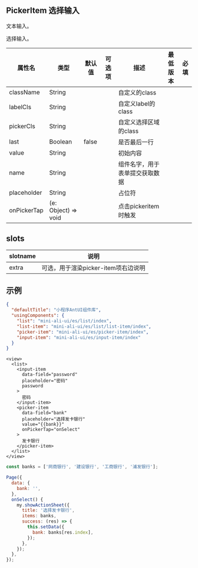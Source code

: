 ## PickerItem 选择输入

文本输入。

选择输入。

| 属性名 | 类型 | 默认值 | 可选项 | 描述 | 最低版本 | 必填 |
| --- | --- | --- | --- | --- | --- | --- |
| className | String |  |  | 自定义的class |  |  |
| labelCls | String |  |  | 自定义label的class |  |  |
| pickerCls | String |  |  | 自定义选择区域的class |  |  |
| last | Boolean | false |  | 是否最后一行 |  |  |
| value | String |  |  | 初始内容 |  |  |
| name | String |  |  | 组件名字，用于表单提交获取数据 |  |  |
| placeholder | String |  |  | 占位符 |  |  |
| onPickerTap | (e: Object) => void |  |  | 点击pickeritem时触发 |  |  |

## slots

| slotname | 说明 |
| ---- | ---- |
| extra | 可选，用于渲染picker-item项右边说明 |

## 示例

```json
{
  "defaultTitle": "小程序AntUI组件库",
  "usingComponents": {
    "list": "mini-ali-ui/es/list/index",
    "list-item": "mini-ali-ui/es/list/list-item/index",
    "picker-item": "mini-ali-ui/es/picker-item/index",
    "input-item": "mini-ali-ui/es/input-item/index"
  }
}
```

```axml
<view>
  <list>
    <input-item
      data-field="password"
      placeholder="密码"
      password
    >
      密码
    </input-item>
    <picker-item
      data-field="bank"
      placeholder="选择发卡银行"
      value="{{bank}}"
      onPickerTap="onSelect"
    >
      发卡银行
    </picker-item>
  </list>
</view>
```

```javascript
const banks = ['网商银行', '建设银行', '工商银行', '浦发银行'];

Page({
  data: {
    bank: '',
  },
  onSelect() {
    my.showActionSheet({
      title: '选择发卡银行',
      items: banks,
      success: (res) => {
        this.setData({
          bank: banks[res.index],
        });
      },
    });
  },
});
```